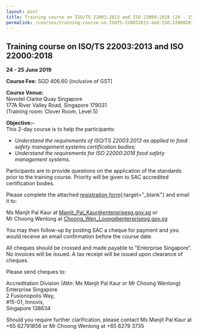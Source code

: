 ```yaml
---
layout: post
title: Training course on ISO/TS 22003:2013 and ISO 22000:2018 (24 - 25 June 2019)
permalink: /courses/training-course-on-ISOTS-220032013-and-ISO-220002018-1
---
```


## Training course on ISO/TS 22003:2013 and ISO 22000:2018
**24 - 25 June 2019**

**Course Fee:** SGD 406.60 (inclusive of GST)

**Course Venue:**  
Novotel Clarke Quay Singapore  
177A River Valley Road, Singapore 179031  
(Training room:  Clover Room, Level 5)
 
**Objective:-**  
This 2-day course is to help the participants:

* _Understand the requirements of ISO/TS 22003:2013 as applied to food safety management systems certification bodies;_
* _Understand the requirements for ISO 22000:2018 food safety management systems._

Participants are to provide questions on the application of the standards prior to the training course. Priority will be given to SAC accredited certification bodies.

Please complete the attached [registration form](/files/registration-forms/Registration-form-ISO-TS-22003-2013,ISO-22000-2018.docx){:target="_blank"} and email it to:
 
Ms Manjit Pal Kaur at <Manjit_Pal_Kaur@enterprisesg.gov.sg> or  
Mr Choong Wenlong at <Choong_Wen_Loong@enterprisesg.gov.sg>

You may then follow-up by posting SAC a cheque for payment and you would receive an email confirmation before the course date.  
 
All cheques should be crossed and made payable to "Enterprise Singapore". No invoices will be issued. A tax receipt will be issued upon clearance of cheques.
 
Please send cheques to:
 
Accreditation Division (Attn: Ms Manjit Pal Kaur or Mr Choong Wenlong)  
Enterprise Singapore  
2 Fusionopolis Way,  
#15-01, Innovis,  
Singapore 138634
 
Should you require further clarification, please contact Ms Manjit Pal Kaur at +65 62791856 or Mr Choong Wenlong at +65 6279 3735

